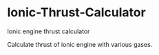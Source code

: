 # Ionic-Thrust-Calculator
Ionic engine thrust calculator

Calculate thrust of ionic engine with various gases.
